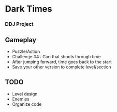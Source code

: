 # Dark Times
### DDJ Project

## Gameplay
 - Puzzle/Action
 - Challenge #4 : Gun that shoots through time
 - After jumping forward, time goes back to the start
 - Save your other version to complete level/section

## TODO
 - Level design
 - Enemies
 - Organize code
